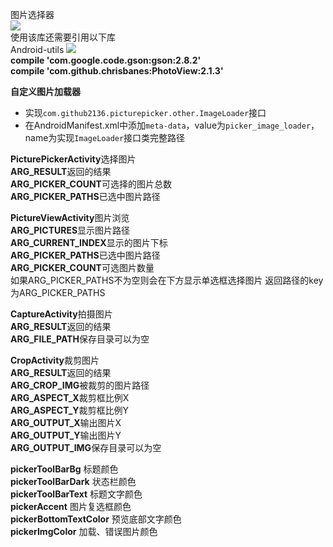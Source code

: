 图片选择器  
[![](https://jitpack.io/v/github2136/PicturePicker.svg)](https://jitpack.io/#github2136/PicturePicker)  
使用该库还需要引用以下库  
Android-utils [![](https://jitpack.io/v/github2136/Android-utils.svg)](https://jitpack.io/#github2136/Android-utils)  
**compile 'com.google.code.gson:gson:2.8.2'**  
**compile 'com.github.chrisbanes:PhotoView:2.1.3'**  

**自定义图片加载器**
* 实现`com.github2136.picturepicker.other.ImageLoader`接口
* 在AndroidManifest.xml中添加`meta-data`，value为`picker_image_loader`，name为实现`ImageLoader`接口类完整路径
  
**PicturePickerActivity**选择图片  
**ARG_RESULT**返回的结果  
**ARG_PICKER_COUNT**可选择的图片总数  
**ARG_PICKER_PATHS**已选中图片路径  

**PictureViewActivity**图片浏览  
**ARG_PICTURES**显示图片路径   
**ARG_CURRENT_INDEX**显示的图片下标  
**ARG_PICKER_PATHS**已选中图片路径  
**ARG_PICKER_COUNT**可选图片数量  
如果ARG_PICKER_PATHS不为空则会在下方显示单选框选择图片 返回路径的key为ARG_PICKER_PATHS  

**CaptureActivity**拍摄图片  
**ARG_RESULT**返回的结果  
**ARG_FILE_PATH**保存目录可以为空  

**CropActivity**裁剪图片  
**ARG_RESULT**返回的结果  
**ARG_CROP_IMG**被裁剪的图片路径  
**ARG_ASPECT_X**裁剪框比例X  
**ARG_ASPECT_Y**裁剪框比例Y  
**ARG_OUTPUT_X**输出图片X  
**ARG_OUTPUT_Y**输出图片Y  
**ARG_OUTPUT_IMG**保存目录可以为空  

**pickerToolBarBg** 标题颜色  
**pickerToolBarDark** 状态栏颜色  
**pickerToolBarText** 标题文字颜色  
**pickerAccent** 图片复选框颜色  
**pickerBottomTextColor** 预览底部文字颜色  
**pickerImgColor** 加载、错误图片颜色  
